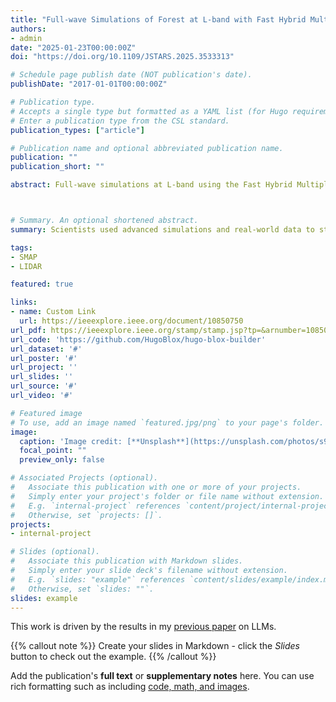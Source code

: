 ```yaml
---
title: "Full-wave Simulations of Forest at L-band with Fast Hybrid Multiple Scattering Theory Method and Comparison with GNSS Signals"
authors:
- admin
date: "2025-01-23T00:00:00Z"
doi: "https://doi.org/10.1109/JSTARS.2025.3533313"

# Schedule page publish date (NOT publication's date).
publishDate: "2017-01-01T00:00:00Z"

# Publication type.
# Accepts a single type but formatted as a YAML list (for Hugo requirements).
# Enter a publication type from the CSL standard.
publication_types: ["article"]

# Publication name and optional abbreviated publication name.
publication: ""
publication_short: ""

abstract: Full-wave simulations at L-band using the Fast Hybrid Multiple Scattering Theory Method (FHMSTM) have been applied to the Harvard forest in Massachusetts using the Soil Moisture Active Passive Validation Experiment 2022 (SMAPVEX22) dataset. Due to the limitations of commercial fullwave electromagnetic solvers, the FHMSTM is our choice considering its efficient and fast solutions. During SMAPVEX 22, scientists collected a dataset of tree sizes, tree positions (derived from Light Detection and Ranging (LiDAR) measurement), and microwave signals utilizing Global Navigation Satellite System Transmissometry (GNSS-T) approach. The 3D geometric forest model provides 300 trees with heights up to 19 meters by processing the dataset. We import the forest model into the FHMSTM and analyze microwave propagation at MA401. The FHMSTM analysis shows that the transmissivity ranges from 0.627 to 0.674 for the vertically polarized incident wave source and from 0.593 to 0.665 for the horizontally polarized incident wave source. To validate the FHMSTM, comparison is made with the GNSS signals. The comparison results of microwaves are in good agreement, demonstrating the physical results such shadowing effects under the trees and higher electric amplitudes at some points in forests compared to that of the open area. We also analyze the effects of tapered trees in this study.



# Summary. An optional shortened abstract.
summary: Scientists used advanced simulations and real-world data to study how **microwave signals interact with forests** in the **Harvard Forest, Massachusetts**. Their findings help improve **satellite-based monitoring of soil moisture, vegetation, and environmental changes** by accurately modeling how trees affect signal transmission.

tags:
- SMAP
- LIDAR

featured: true

links:
- name: Custom Link
  url: https://ieeexplore.ieee.org/document/10850750
url_pdf: https://ieeexplore.ieee.org/stamp/stamp.jsp?tp=&arnumber=10850750
url_code: 'https://github.com/HugoBlox/hugo-blox-builder'
url_dataset: '#'
url_poster: '#'
url_project: ''
url_slides: ''
url_source: '#'
url_video: '#'

# Featured image
# To use, add an image named `featured.jpg/png` to your page's folder. 
image:
  caption: 'Image credit: [**Unsplash**](https://unsplash.com/photos/s9CC2SKySJM)'
  focal_point: ""
  preview_only: false

# Associated Projects (optional).
#   Associate this publication with one or more of your projects.
#   Simply enter your project's folder or file name without extension.
#   E.g. `internal-project` references `content/project/internal-project/index.md`.
#   Otherwise, set `projects: []`.
projects:
- internal-project

# Slides (optional).
#   Associate this publication with Markdown slides.
#   Simply enter your slide deck's filename without extension.
#   E.g. `slides: "example"` references `content/slides/example/index.md`.
#   Otherwise, set `slides: ""`.
slides: example
---
```


This work is driven by the results in my [previous paper](/publication/conference-paper/) on LLMs.

{{% callout note %}}
Create your slides in Markdown - click the *Slides* button to check out the example.
{{% /callout %}}

Add the publication's **full text** or **supplementary notes** here. You can use rich formatting such as including [code, math, and images](https://docs.hugoblox.com/content/writing-markdown-latex/).
